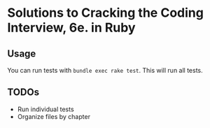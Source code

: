 # Solutions to Cracking the Coding Interview, 6e. in Ruby

## Usage

You can run tests with ```bundle exec rake test```. This will run all tests.

## TODOs

* Run individual tests
* Organize files by chapter

